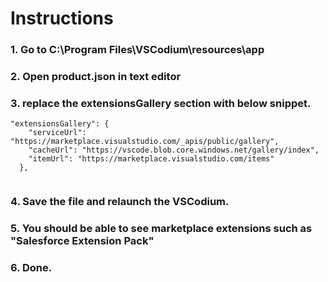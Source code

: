 # Instructions

### 1. Go to C:\Program Files\VSCodium\resources\app
### 2. Open product.json in text editor
### 3. replace the extensionsGallery section with below snippet.

```
"extensionsGallery": {
    "serviceUrl": "https://marketplace.visualstudio.com/_apis/public/gallery",
    "cacheUrl": "https://vscode.blob.core.windows.net/gallery/index",
    "itemUrl": "https://marketplace.visualstudio.com/items"
  },
  
```

### 4. Save the file and relaunch the VSCodium.
### 5. You should be able to see marketplace extensions such as "Salesforce Extension Pack"
### 6. Done.
